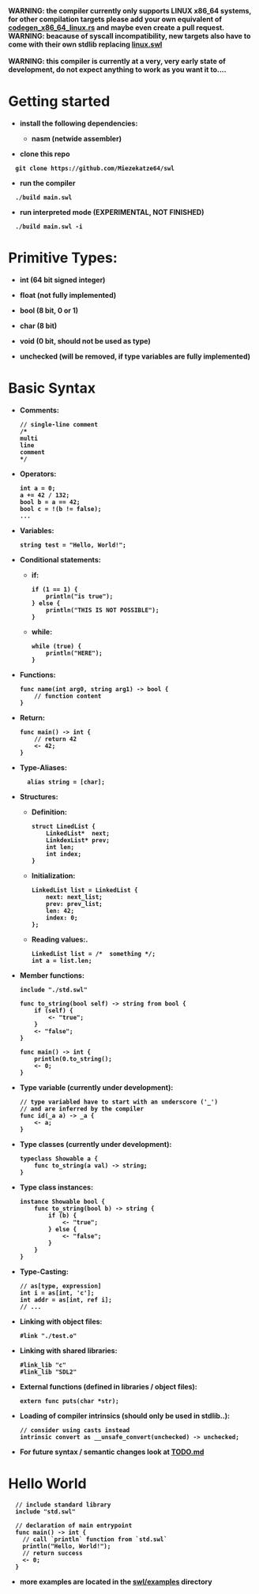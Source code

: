 <span color="red">
<b>WARNING: the compiler currently only supports LINUX x86_64
systems, for other compilation targets please add your own equivalent of <a
href="https://github.com/Miezekatze64/swl/blob/main/src/codegen_x86_64_linux.rs"
target="_blank">codegen_x86_64_linux.rs</a>
and maybe even create a pull request.<br>
WARNING: beacause of syscall incompatibility,
new targets also have to come with their own stdlib
replacing <a href="./swl/linux.swl">linux.swl</a>
<br><br>
<b>WARNING: this compiler is currently at a very, very early
state of development, do not expect anything to work as you want it to....</b>
</span>

# Getting started

- install the following dependencies:

  - nasm (netwide assembler)

- clone this repo

```shell
  git clone https://github.com/Miezekatze64/swl
```

- run the compiler

```shell
  ./build main.swl
```

- run interpreted mode (EXPERIMENTAL, NOT FINISHED)

```shell
  ./build main.swl -i
```

# Primitive Types:

- int (64 bit signed integer)

- float (not fully implemented)

- bool (8 bit, 0 or 1)

- char (8 bit)

- void (0 bit, should not be used as type)

- unchecked (will be removed, if type variables are fully implemented)

# Basic Syntax

- Comments:

  ```swl
  // single-line comment
  /*
  multi
  line
  comment
  */
  ```

- Operators:

  ```swl
  int a = 0;
  a += 42 / 132;
  bool b = a == 42;
  bool c = !(b != false);
  ...
  ```

- Variables:

  ```swl
  string test = "Hello, World!";
  ```

- Conditional statements:

  - if:

    ```swl
    if (1 == 1) {
        println("is true");
    } else {
        println("THIS IS NOT POSSIBLE");
    }
    ```

  - while:

    ```swl
    while (true) {
        println("HERE");
    }
    ```

- Functions:

  ```swl
  func name(int arg0, string arg1) -> bool {
      // function content
  }
  ```

- Return:

  ```swl
  func main() -> int {
      // return 42
      <- 42;
  }
  ```

- Type-Aliases:

  ```swl
    alias string = [char];
  ```

- Structures:

  - Definition:

    ```swl
    struct LinedList {
        LinkedList*  next;
        LinkdexList* prev;
        int len;
        int index;
    }
    ```

  - Initialization:

    ```swl
    LinkedList list = LinkedList {
        next: next_list;
        prev: prev_list;
        len: 42;
        index: 0;
    };
    ```

  - Reading values:.

    ```swl
    LinkedList list = /*  something */;
    int a = list.len;
    ```

- Member functions:

  ```swl
  include "./std.swl"

  func to_string(bool self) -> string from bool {
      if (self) {
          <- "true";
      }
      <- "false";
  }

  func main() -> int {
      println(0.to_string();
      <- 0;
  }
  ```

- Type variable (currently under development):

  ```swl
  // type variabled have to start with an underscore ('_')
  // and are inferred by the compiler
  func id(_a a) -> _a {
      <- a;
  }
  ```

- Type classes (currently under development):
  ```swl
  typeclass Showable a {
      func to_string(a val) -> string;
  }
  ```

- Type class instances:
  ```swl
  instance Showable bool {
      func to_string(bool b) -> string {
          if (b) {
              <- "true";
          } else {
              <- "false";
          }
      }
  }
  ```

- Type-Casting:
  ```swl
  // as[type, expression]
  int i = as[int, 'c'];
  int addr = as[int, ref i];
  // ...
  ```

- Linking with object files:
  ```swl
  #link "./test.o"
  ```

- Linking with shared libraries:
  ```swl
  #link_lib "c"
  #link_lib "SDL2"
  ```

- External functions (defined in libraries / object files):
  ```swl
  extern func puts(char *str);
  ```

- Loading of compiler intrinsics (should only be used in stdlib..):

  ```swl
  // consider using casts instead
  intrinsic convert as __unsafe_convert(unchecked) -> unchecked;
  ```

- For future syntax / semantic changes look at [TODO.md](./TODO.md)

# Hello World

```swl
  // include standard library
  include "std.swl"

  // declaration of main entrypoint
  func main() -> int {
    // call `println` function from `std.swl`
    println("Hello, World!");
    // return success
    <- 0;
  }
```

- more examples are located in the [swl/examples](./swl/examples) directory
